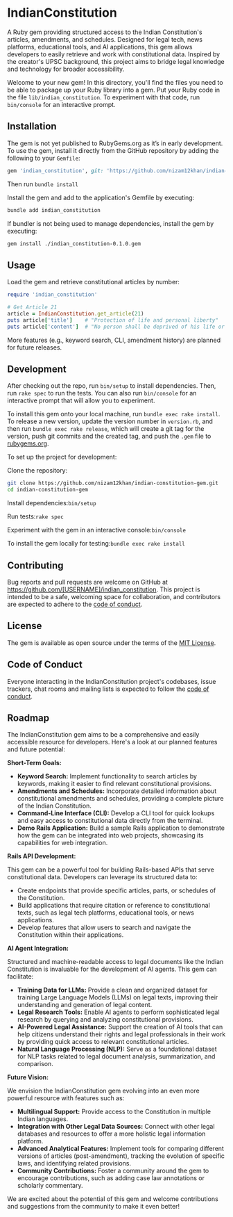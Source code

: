 # IndianConstitution

A Ruby gem providing structured access to the Indian Constitution's articles, amendments, and schedules. Designed for legal tech, news platforms, educational tools, and AI applications, this gem allows developers to easily retrieve and work with constitutional data. Inspired by the creator's UPSC background, this project aims to bridge legal knowledge and technology for broader accessibility.

Welcome to your new gem! In this directory, you'll find the files you need to be able to package up your Ruby library into a gem. Put your Ruby code in the file `lib/indian_constitution`. To experiment with that code, run `bin/console` for an interactive prompt.

## Installation

The gem is not yet published to RubyGems.org as it’s in early development. To use the gem, install it directly from the GitHub repository by adding the following to your `Gemfile`:

```ruby
gem 'indian_constitution', git: 'https://github.com/nizam12khan/indian-constitution-gem.git'
```
Then run 
```bundle install```

Install the gem and add to the application's Gemfile by executing:

```bash
bundle add indian_constitution
```

If bundler is not being used to manage dependencies, install the gem by executing:

```bash
gem install ./indian_constitution-0.1.0.gem
```

## Usage

Load the gem and retrieve constitutional articles by number:
```ruby
require 'indian_constitution'

# Get Article 21
article = IndianConstitution.get_article(21)
puts article['title']    # "Protection of life and personal liberty"
puts article['content']  # "No person shall be deprived of his life or personal liberty except according to procedure established by law."
```
More features (e.g., keyword search, CLI, amendment history) are planned for future releases.

## Development

After checking out the repo, run `bin/setup` to install dependencies. Then, run `rake spec` to run the tests. You can also run `bin/console` for an interactive prompt that will allow you to experiment.

To install this gem onto your local machine, run `bundle exec rake install`. To release a new version, update the version number in `version.rb`, and then run `bundle exec rake release`, which will create a git tag for the version, push git commits and the created tag, and push the `.gem` file to [rubygems.org](https://rubygems.org).

To set up the project for development:

Clone the repository:
```bash
git clone https://github.com/nizam12khan/indian-constitution-gem.git
cd indian-constitution-gem
```
Install dependencies:```bin/setup```

Run tests:```rake spec```

Experiment with the gem in an interactive console:```bin/console```

To install the gem locally for testing:```bundle exec rake install```

## Contributing

Bug reports and pull requests are welcome on GitHub at https://github.com/[USERNAME]/indian_constitution. This project is intended to be a safe, welcoming space for collaboration, and contributors are expected to adhere to the [code of conduct](https://github.com/[USERNAME]/indian_constitution/blob/master/CODE_OF_CONDUCT.md).

## License

The gem is available as open source under the terms of the [MIT License](https://opensource.org/licenses/MIT).

## Code of Conduct

Everyone interacting in the IndianConstitution project's codebases, issue trackers, chat rooms and mailing lists is expected to follow the [code of conduct](https://github.com/[USERNAME]/indian_constitution/blob/master/CODE_OF_CONDUCT.md).

## Roadmap

The IndianConstitution gem aims to be a comprehensive and easily accessible resource for developers. Here's a look at our planned features and future potential:

**Short-Term Goals:**

-   **Keyword Search:** Implement functionality to search articles by keywords, making it easier to find relevant constitutional provisions.
-   **Amendments and Schedules:** Incorporate detailed information about constitutional amendments and schedules, providing a complete picture of the Indian Constitution.
-   **Command-Line Interface (CLI):** Develop a CLI tool for quick lookups and easy access to constitutional data directly from the terminal.
-   **Demo Rails Application:** Build a sample Rails application to demonstrate how the gem can be integrated into web projects, showcasing its capabilities for web integration.

**Rails API Development:**

This gem can be a powerful tool for building Rails-based APIs that serve constitutional data. Developers can leverage its structured data to:

-   Create endpoints that provide specific articles, parts, or schedules of the Constitution.
-   Build applications that require citation or reference to constitutional texts, such as legal tech platforms, educational tools, or news applications.
-   Develop features that allow users to search and navigate the Constitution within their applications.

**AI Agent Integration:**

Structured and machine-readable access to legal documents like the Indian Constitution is invaluable for the development of AI agents. This gem can facilitate:

-   **Training Data for LLMs:** Provide a clean and organized dataset for training Large Language Models (LLMs) on legal texts, improving their understanding and generation of legal content.
-   **Legal Research Tools:** Enable AI agents to perform sophisticated legal research by querying and analyzing constitutional provisions.
-   **AI-Powered Legal Assistance:** Support the creation of AI tools that can help citizens understand their rights and legal professionals in their work by providing quick access to relevant constitutional articles.
-   **Natural Language Processing (NLP):** Serve as a foundational dataset for NLP tasks related to legal document analysis, summarization, and comparison.

**Future Vision:**

We envision the IndianConstitution gem evolving into an even more powerful resource with features such as:

-   **Multilingual Support:** Provide access to the Constitution in multiple Indian languages.
-   **Integration with Other Legal Data Sources:** Connect with other legal databases and resources to offer a more holistic legal information platform.
-   **Advanced Analytical Features:** Implement tools for comparing different versions of articles (post-amendment), tracking the evolution of specific laws, and identifying related provisions.
-   **Community Contributions:** Foster a community around the gem to encourage contributions, such as adding case law annotations or scholarly commentary.

We are excited about the potential of this gem and welcome contributions and suggestions from the community to make it even better!


